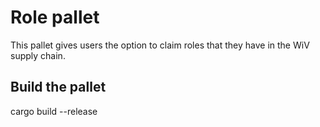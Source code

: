 # Role pallet

This pallet gives users the option to claim roles that they have in the WiV supply chain.

## Build the pallet
cargo build --release